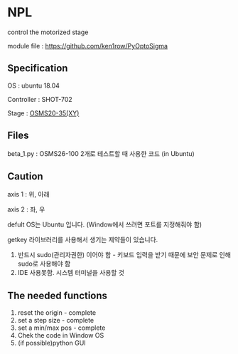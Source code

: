 # NPL 
  control the motorized stage
  
  module file : <https://github.com/ken1row/PyOptoSigma>

  ## Specification
  OS : ubuntu 18.04

  Controller : SHOT-702
  
  Stage : [OSMS20-35(XY)](https://sihyunkorea.cafe24.com/product/osms20-35xy-m6-osms20-xy-%EC%8A%A4%ED%85%8C%EC%9D%B4%EC%A7%80/916/category/427/display/1/)

  ## Files
  beta_1.py : OSMS26-100 2개로 테스트할 때 사용한 코드 (in Ubuntu)
  
  ## Caution
  axis 1 : 위, 아래
  
  axis 2 : 좌, 우
  
  defult OS는 Ubuntu 입니다. (Window에서 쓰려면 포트를 지정해줘야 함)
  
  getkey 라이브러리를 사용해서 생기는 제약들이 있습니다.
  1. 반드시 sudo(관리자권한) 이어야 함 - 키보드 입력을 받기 때문에 보안 문제로 인해 sudo로 사용해야 함
  2. IDE 사용못함. 시스템 터미널을 사용할 것
     
  ## The needed functions
  1. reset the origin - complete
  2. set a step size - complete
  3. set a min/max pos - complete
  4. Chek the code in Window OS
  5. (if possible)python GUI
